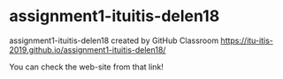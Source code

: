 # assignment1-ituitis-delen18
assignment1-ituitis-delen18 created by GitHub Classroom https://itu-itis-2019.github.io/assignment1-ituitis-delen18/

You can check the web-site from that link!

